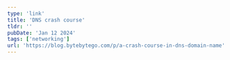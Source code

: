 ```yaml
---
type: 'link'
title: 'DNS crash course'
tldr: ''
pubDate: 'Jan 12 2024'
tags: ['networking']
url: 'https://blog.bytebytego.com/p/a-crash-course-in-dns-domain-name'
---
```

